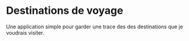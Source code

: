 # Destinations de voyage

Une application simple pour garder une trace des des destinations que je voudrais visiter.
